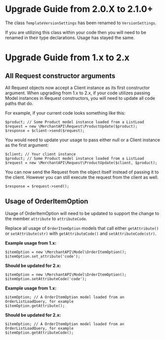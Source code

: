 # Upgrade Guide from 2.0.X to 2.1.0+

The class `TemplateVersionSettings` has been renamed to `VersionSettings`.

If you are utilizing this class within your code then you will need to be renamed in their type declarations. Usage has stayed the same.

# Upgrade Guide from 1.x to 2.x

## All Request constructor arguments

All Request objects now accept a Client instance as its first constructor argument. When upgrading from 1.x to 2.x, if your code utilizes passing Model instances in Request constructors, you will need to update all code paths that do.

For example, if your current code looks something like this:

	$product; // Some Product model instance loaded from a ListLoad
	$request = new \MerchantAPI\Request\ProductUpdate($product);
	$response = $client->send($request);

You would need to update your usage to pass either null or a Client instance as the first argument:

	$client; // Your client instance
	$product; // Some Product model instance loaded from a ListLoad
	$request = new \MerchantAPI\Request\ProductUpdate($client, $product);

You can now send the Request from the object itself instead of passing it to the client. However you can still execute the request from the client as well.

	$response = $request->send();
	
## Usage of OrderItemOption

Usage of OrderItemOption will need to be updated to support the change to the member `attribute` to `attributeCode`.

Replace all usage of `OrderItemOption` models that call either `getAttribute()` or `setAttribute(str)` with `getAttributeCode()` and `setAttributeCode(str)`.

**Example usage from 1.x:**

    $itemOption = new \MerchantAPI\Model\OrderItemOption();
    $itemOption.set_attribute('code');

**Should be updated for 2.x:**

    $itemOption = new \MerchantAPI\Model\OrderItemOption();
    $itemOption.setAttributeCode('code');

**Example usage from 1.x:**

	$itemOption; // A OrderItemOption model loaded from an OrderListLoadQuery, for example
	$itemOption.getAttribute();

**Should be updated for 2.x:**

	$itemOption; // A OrderItemOption model loaded from an OrderListLoadQuery, for example
	$itemOption.getAttributeCode();
